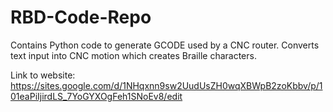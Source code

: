 # RBD-Code-Repo
Contains Python code to generate GCODE used by a CNC router. Converts text input into CNC motion which creates Braille characters.

Link to website: https://sites.google.com/d/1NHqxnn9sw2UudUsZH0wqXBWpB2zoKbbv/p/101eaPiIjirdLS_7YoGYXOgFeh1SNoEv8/edit
